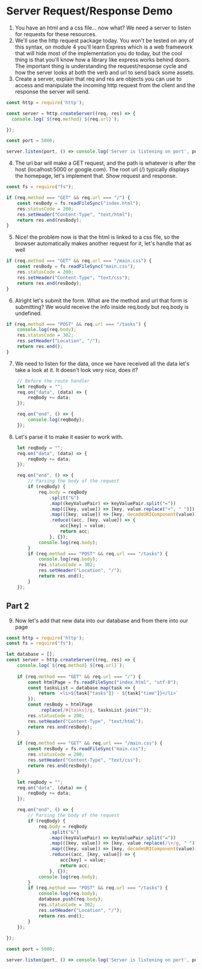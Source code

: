 # Server Request/Response Demo

1. You have an html and a css file... now what? We need a server to listen for requests for these resources.
2. We'll use the http request package today. You won't be tested on any of this syntax, on module 4 you'll learn Express which is a web framework that will hide most of the implementation you do today, but the cool thing is that you'll know how a library like express works behind doors. The important thing is understanding the request/response cycle and how the server looks at both the verb and url to send back some assets.
3. Create a server, explain that req and res are objects you can use to access and manipulate the incoming http request from the client and the response the server will send.
```js
const http = require('http');

const server = http.createServer((req, res) => {
  console.log(`${req.method} ${req.url}`);

});

const port = 5000;

server.listen(port, () => console.log('Server is listening on port', port));
```
4. The url bar will make a GET request, and the path is whatever is after the host (localhost:5000 or google.com). The root url (/) typically displays the homepage, let's implement that. Show request and response.
```js
const fs = require("fs");

if (req.method === "GET" && req.url === "/") {
    const resBody = fs.readFileSync("index.html");
    res.statusCode = 200;
    res.setHeader("Content-Type", "text/html");
    return res.end(resBody);
}
```
5. Nice! the problem now is that the html is linked to a css file, so the browser automatically makes another request for it, let's handle that as well
```js
if (req.method === "GET" && req.url === "/main.css") {
    const resBody = fs.readFileSync("main.css");
    res.statusCode = 200;
    res.setHeader("Content-Type", "text/css");
    return res.end(resBody);
}
```
6. Alright let's submit the form. What are the method and url that form is submitting? We would receive the info inside req.body but req.body is undefined.
```js
if (req.method === "POST" && req.url === "/tasks") {
    console.log(req.body);
    res.statusCode = 302;
    res.setHeader("Location", "/");
    return res.end();
}
```
7. We need to listen for the data, once we have received all the data let's take a look at it. It doesn't look very nice, does it? 
```js
    // Before the route handler
    let reqBody = "";
    req.on("data", (data) => {
        reqBody += data;
    });

    req.on("end", () => {
        console.log(reqBody);
    });
```

8. Let's parse it to make it easier to work with.
```js
    let reqBody = "";
    req.on("data", (data) => {
        reqBody += data;
    });

    req.on("end", () => {
        // Parsing the body of the request
        if (reqBody) {
            req.body = reqBody
                .split("&")
                .map((keyValuePair) => keyValuePair.split("="))
                .map(([key, value]) => [key, value.replace("+", " ")])
                .map(([key, value]) => [key, decodeURIComponent(value)])
                .reduce((acc, [key, value]) => {
                    acc[key] = value;
                    return acc;
                }, {});
            console.log(req.body);
        }
        if (req.method === "POST" && req.url === "/tasks") {
            console.log(req.body);
            res.statusCode = 302;
            res.setHeader("Location", "/");
            return res.end();
        }
    });
```
## Part 2
9. Now let's add that new data into our database and from there into our page
```js
const http = require('http');
const fs = require("fs");

let database = [];
const server = http.createServer((req, res) => {
    console.log(`${req.method} ${req.url}`);
        
    if (req.method === "GET" && req.url === "/") {
        const htmlPage = fs.readFileSync("index.html", "utf-8");
        const tasksList = database.map(task => {
            return `<li>${task["tasks"]} - ${task["time"]}</li>`
        });
        const resBody = htmlPage
            .replace(/#{tasks}/g, tasksList.join(""));
        res.statusCode = 200;
        res.setHeader("Content-Type", "text/html");
        return res.end(resBody);
    }

    if (req.method === "GET" && req.url === "/main.css") {
        const resBody = fs.readFileSync("main.css");
        res.statusCode = 200;
        res.setHeader("Content-Type", "text/css");
        return res.end(resBody);
    }

    let reqBody = "";
    req.on("data", (data) => {
        reqBody += data;
    });

    req.on("end", () => {
        // Parsing the body of the request
        if (reqBody) {
            req.body = reqBody
                .split("&")
                .map((keyValuePair) => keyValuePair.split("="))
                .map(([key, value]) => [key, value.replace(/\+/g, " ")])
                .map(([key, value]) => [key, decodeURIComponent(value)])
                .reduce((acc, [key, value]) => {
                    acc[key] = value;
                    return acc;
                }, {});
            console.log(req.body);
        }
        if (req.method === "POST" && req.url === "/tasks") {
            console.log(req.body);
            database.push(req.body);
            res.statusCode = 302;
            res.setHeader("Location", "/");
            return res.end();
        }
    });
    
});

const port = 5000;

server.listen(port, () => console.log('Server is listening on port', port));
```
